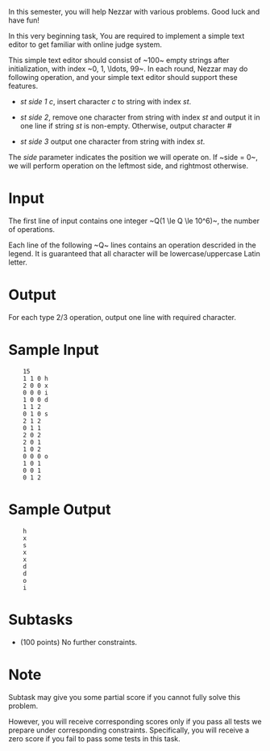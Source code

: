 In this semester, you will help Nezzar with various problems. Good luck and have fun!

In this very beginning task, You are required to implement a simple text editor to get familiar with online judge system.

This simple text editor should consist of ~100~ empty strings after initialization, with index ~0, 1, \ldots, 99~. In each round, Nezzar may do following operation, and your simple text editor should support these features.

- *st side 1 c*, insert character *c* to string with index *st*. 

- *st side 2*, remove one character from string with index *st* and output it in one line if string *st* is non-empty. Otherwise, output character *#*

- *st side 3* output one character from string with index *st*.

The *side* parameter indicates the position we will operate on. If ~side = 0~, we will perform operation on the leftmost side, and rightmost otherwise.

# Input

The first line of input contains one integer ~Q(1 \le Q \le 10^6)~, the number of operations.

Each line of the following ~Q~ lines contains an operation descrided in the legend. It is guaranteed that all character will be lowercase/uppercase Latin letter.

# Output

For each type 2/3 operation, output one line with required character.

# Sample Input
        15
        1 1 0 h
        2 0 0 x
        0 0 0 i
        1 0 0 d
        1 1 2
        0 1 0 s
        2 1 2
        0 1 1
        2 0 2
        2 0 1
        1 0 2
        0 0 0 o
        1 0 1
        0 0 1
        0 1 2

# Sample Output
        h
        x
        s
        x
        x
        d
        d
        o
        i

# Subtasks

- (100 points) No further constraints.

# Note

Subtask may give you some partial score if you cannot fully solve this problem. 

However, you will receive corresponding scores only if you pass all tests we prepare under corresponding constraints. Specifically, you will receive a zero score if you fail to pass some tests in this task.

